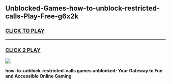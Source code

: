 
## Unblocked-Games-how-to-unblock-restricted-calls-Play-Free-g6x2k
<h3>
<a href="https://premium76.site?title=how-to-unblock-restricted-calls&ref=23A">CLICK TO PLAY</a></h3>
<hr>

<h3>
<a href="https://premium76.site?title=how-to-unblock-restricted-calls&ref=23A">CLICK 2 PLAY</a>
  
</h3>

<a href="https://premium76.site?title=how-to-unblock-restricted-calls&ref=23A"><img src="https://clearcache.store/games.png"></a>


**how-to-unblock-restricted-calls games unblocked: Your Gateway to Fun and Accessible Online Gaming**
